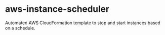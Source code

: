 # aws-instance-scheduler
Automated AWS CloudFormation template to stop and start instances based on a schedule.

